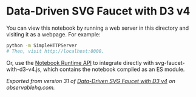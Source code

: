 # Data-Driven SVG Faucet with D3 v4

You can view this notebook by running a web server in this directory and
visiting it as a webpage. For example:

```sh
python -m SimpleHTTPServer
# Then, visit http://localhost:8000.
```

Or, use the [Notebook Runtime API](https://github.com/observablehq/notebook-runtime) to
integrate directly with svg-faucet-with-d3-v4.js, which contains the notebook compiled as an
ES module.

*Exported from version 31 of [Data-Driven SVG Faucet with D3 v4](https://beta.observablehq.com/@aaronkyle/svg-faucet-with-d3-v4) on observablehq.com.*